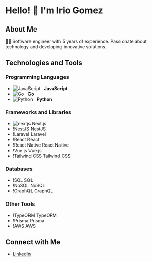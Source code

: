 # Hello! 👋 I'm Irio Gomez

## About Me
👨‍💻 Software engineer with 5 years of experience. Passionate about technology and developing innovative solutions.

## Technologies and Tools
### Programming Languages
- ![JavaScript](https://img.shields.io/badge/-F7DF1E?style=flat&logo=JavaScript&logoColor=black) &nbsp; **JavaScript**
- ![Go](https://img.shields.io/badge/-00ADD8?style=flat&logo=Go&logoColor=white) &nbsp; **Go**
- ![Python](https://img.shields.io/badge/-3776AB?style=flat&logo=Python&logoColor=white) &nbsp; **Python**

### Frameworks and Libraries
- ![nextjs](https://img.shields.io/badge/-000000?style=flat&logo=Next.js&logoColor=white) Next.js
- !NestJS NestJS
- !Laravel Laravel
- !React React
- !React Native React Native
- !Vue.js Vue.js
- !Tailwind CSS Tailwind CSS

### Databases
- !SQL SQL
- !NoSQL NoSQL
- !GraphQL GraphQL

### Other Tools
- !TypeORM TypeORM
- !Prisma Prisma
- !AWS AWS

## Connect with Me
- [LinkedIn](https://www.linkedin.com/in/iriogomez/)
